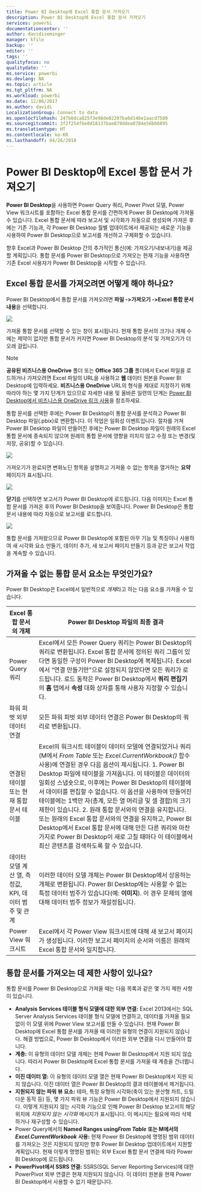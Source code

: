 ```yaml
---
title: Power BI Desktop에 Excel 통합 문서 가져오기
description: Power BI Desktop에 Excel 통합 문서 가져오기
services: powerbi
documentationcenter: ''
author: davidiseminger
manager: kfile
backup: ''
editor: ''
tags: ''
qualityfocus: no
qualitydate: ''
ms.service: powerbi
ms.devlang: NA
ms.topic: article
ms.tgt_pltfrm: NA
ms.workload: powerbi
ms.date: 12/06/2017
ms.author: davidi
LocalizationGroup: Connect to data
ms.openlocfilehash: 247b8dca825f3e98de02207ba6d146e1aacd7580
ms.sourcegitcommit: 3f2f254f6e8d18137bae879ddea0784e56b66895
ms.translationtype: HT
ms.contentlocale: ko-KR
ms.lasthandoff: 04/26/2018
---
```

# <a name="import-excel-workbooks-into-power-bi-desktop"></a>Power BI Desktop에 Excel 통합 문서 가져오기
**Power BI Desktop**을 사용하면 Power Query 쿼리, Power Pivot 모델, Power View 워크시트를 포함하는 Excel 통합 문서를 간편하게 Power BI Desktop에 가져올 수 있습니다. Excel 통합 문서에 따라 보고서 및 시각화가 자동으로 생성되며 가져온 후에는 기존 기능과, 각 Power BI Desktop 월별 업데이트에서 제공되는 새로운 기능을 사용하여 Power BI Desktop으로 보고서를 개선하고 구체화할 수 있습니다.

향후 Excel과 Power BI Desktop 간의 추가적인 통신(예: 가져오기/내보내기)을 제공할 계획입니다. 통합 문서를 Power BI Desktop으로 가져오는 현재 기능을 사용하면 기존 Excel 사용자가 Power BI Desktop을 시작할 수 있습니다.

## <a name="how-do-i-import-an-excel-workbook"></a>Excel 통합 문서를 가져오려면 어떻게 해야 하나요?
Power BI Desktop에서 통합 문서를 가져오려면 **파일 -\>가져오기 -\>Excel 통합 문서 내용**을 선택합니다.

![](media/desktop-import-excel-workbooks/importexceltopbi_1.png)

가져올 통합 문서를 선택할 수 있는 창이 표시됩니다. 현재 통합 문서의 크기나 개체 수에는 제약이 없지만 통합 문서가 커지면 Power BI Desktop의 분석 및 가져오기가 더 오래 걸립니다.

> [!NOTE]
> **공유된 비즈니스용 OneDrive** 폴더 또는 **Office 365 그룹** 폴더에서 Excel 파일을 로드하거나 가져오려면 Excel 파일의 URL을 사용하고 **웹** 데이터 원본을 Power BI Desktop에 입력하세요. **비즈니스용 OneDrive** URL의 형식을 제대로 지정하기 위해 따라야 하는 몇 가지 단계가 있으므로 자세한 내용 및 올바른 일련의 단계는 [Power BI Desktop에서 비즈니스용 OneDrive 링크 사용](desktop-use-onedrive-business-links.md)을 참조하세요.
> 
> 

통합 문서를 선택한 후에는 Power BI Desktop이 통합 문서를 분석하고 Power BI Desktop 파일(.pbix)로 변환합니다. 이 작업은 일회성 이벤트입니다. 절차를 거쳐 Power BI Desktop 파일이 만들어진 후에는 Power BI Desktop 파일이 원래의 Excel 통합 문서에 종속되지 않으며 원래의 통합 문서에 영향을 미치지 않고 수정 또는 변경(및 저장, 공유)할 수 있습니다.

![](media/desktop-import-excel-workbooks/importexceltopbi_2.png)

가져오기가 완료되면 변화노딘 항목을 설명하고 가져올 수 없는 항목을 열거하는 **요약** 페이지가 표시됩니다.

![](media/desktop-import-excel-workbooks/importexceltopbi_3.png)

**닫기**를 선택하면 보고서가 Power BI Desktop에 로드됩니다. 다음 이미지는 Excel 통합 문서를 가져온 후의 Power BI Desktop을 보여줍니다. Power BI Desktop은 통합 문서 내용에 따라 자동으로 보고서를 로드합니다.

![](media/desktop-import-excel-workbooks/importexceltopbi_4.png)

통합 문서를 가져왔으므로 Power BI Desktop에 포함된 아무 기능 및 특징이나 사용하여 새 시각화 요소 만들기, 데이터 추가, 새 보고서 페이지 만들기 등과 같은 보고서 작업을 계속할 수 있습니다.

## <a name="which-workbook-elements-are-imported"></a>가져올 수 없는 통합 문서 요소는 무엇인가요?
Power BI Desktop은 Excel에서 일반적으로 *개체*라고 하는 다음 요소를 가져올 수 있습니다.

| Excel 통합 문서의 개체 | Power BI Desktop 파일의 최종 결과 |
| --- | --- |
| Power Query 쿼리 |Excel에서 모든 Power Query 쿼리는 Power BI Desktop의 쿼리로 변환됩니다. Excel 통합 문서에 정의된 쿼리 그룹이 있다면 동일한 구성이 Power BI Desktop에 복제됩니다. Excel에서 “연결 만들기만"으로 설정되지 않았다면 모든 쿼리가 로드됩니다. 로드 동작은 Power BI Desktop에서 **쿼리 편집기** 의 **홈** 탭에서 **속성** 대화 상자를 통해 사용자 지정할 수 있습니다. |
| 파워 피벗 외부 데이터 연결 |모든 파워 피벗 외부 데이터 연결은 Power BI Desktop의 쿼리로 변환됩니다. |
| 연결된 테이블 또는 현재 통합 문서 테이블 |Excel의 워크시트 테이블이 데이터 모델에 연결되었거나 쿼리(M에서 *From Table* 또는 *Excel.CurrentWorkbook()* 함수 사용)에 연결된 경우 다음 옵션이 제시됩니다. 1. Power BI Desktop 파일에 테이블을 가져옵니다. 이 테이블은 데이터의 일회성 스냅숏으로, 이후에는 Power BI Desktop의 테이블에서 데이터를 편집할 수 없습니다. 이 옵션을 사용하여 만들어진 테이블에는 1백만 자(총계, 모든 열 머리글 및 셀 결합)의 크기 제한이 있습니다. 2. 원래 통합 문서와의 연결을 유지합니다. 또는 원래의 Excel 통합 문서와의 연결을 유지하고, Power BI Desktop에서 Excel 통합 문서에 대해 만든 다른 쿼리와 마찬가지로 Power BI Desktop이 새로 고칠 때마다 이 테이블에서 최신 콘텐츠를 검색하도록 할 수 있습니다. |
| 데이터 모델 계산 열, 측정값, KPI, 데이터 범주 및 관계 |이러한 데이터 모델 개체는 Power BI Desktop에서 상응하는 개체로 변환됩니다. Power BI Desktop에는 사용할 수 없는 특정 데이터 범주가 있습니다(예: **이미지**). 이 경우 문제의 열에 대해 데이터 범주 정보가 재설정됩니다. |
| Power View 워크시트 |Excel에서 각 Power View 워크시트에 대해 새 보고서 페이지가 생성됩니다. 이러한 보고서 페이지의 순서와 이름은 원래의 Excel 통합 문서와 일치합니다. |

## <a name="are-there-any-limitations-to-importing-a-workbook"></a>통합 문서를 가져오는 데 제한 사항이 있나요?
통합 문서를 Power BI Desktop으로 가져올 때는 다음 목록과 같은 몇 가지 제한 사항이 있습니다.

* **Analysis Services 테이블 형식 모델에 대한 외부 연결:** Excel 2013에서는 SQL Server Analysis Services 테이블 형식 모델에 연결하고, 데이터를 가져올 필요 없이 이 모델 위에 Power View 보고서를 만들 수 있습니다. 현재 Power BI Desktop에 Excel 통합 문서를 가져올 때 이러한 유형의 연결이 지원되지 않습니다. 해결 방법으로, Power BI Desktop에서 이러한 외부 연결을 다시 만들어야 합니다.
* **계층:** 이 유형의 데이터 모델 개체는 현재 Power BI Desktop에서 지원 되지 않습니다. 따라서 Power BI Desktop에 Excel 통합 문서를 가져올 때 계층을 건너뜁니다.
* **이진 데이터 열:** 이 유형의 데이터 모델 열은 현재 Power BI Desktop에서 지원 되지 않습니다. 이진 데이터 열은 Power BI Desktop의 결과 테이블에서 제거됩니다.
* **지원되지 않는 파워 뷰 요소:** 테마, 특정 유형의 시각화(축이 있는 분산형 차트, 드릴다운 동작 등) 등, 몇 가지 파워 뷰 기능은 Power BI Desktop에서 지원되지 않습니다. 이렇게 지원되지 않는 시각화 기능으로 인해 Power BI Desktop 보고서의 해당 위치에 *지원되지 않는 시각화* 메시지가 표시됩니다. 이 메시지는 필요에 따라 삭제하거나 재구성할 수 있습니다.
* Power Query에서의 **Named Ranges using*****From Table*** **또는 M에서의*****Excel.CurrentWorkbook*** **사용:** 현재 Power BI Desktop에 명명된 범위 데이터를 가져오는 것은 지원되지 않지만 향후 Power BI Desktop 업데이트에서 지원할 계획입니다. 현재 이렇게 명명된 범위는 외부 Excel 통합 문서 연결에 따라 Power BI Desktop에 로드됩니다.
* **PowerPivot에서 SSRS 연결:** SSRS(SQL Server Reporting Services)에 대한 PowerPivot 외부 연결은 현재 지원되지 않습니다. 이 데이터 원본을 현재 Power BI Desktop에서 사용할 수 없기 때문입니다.

